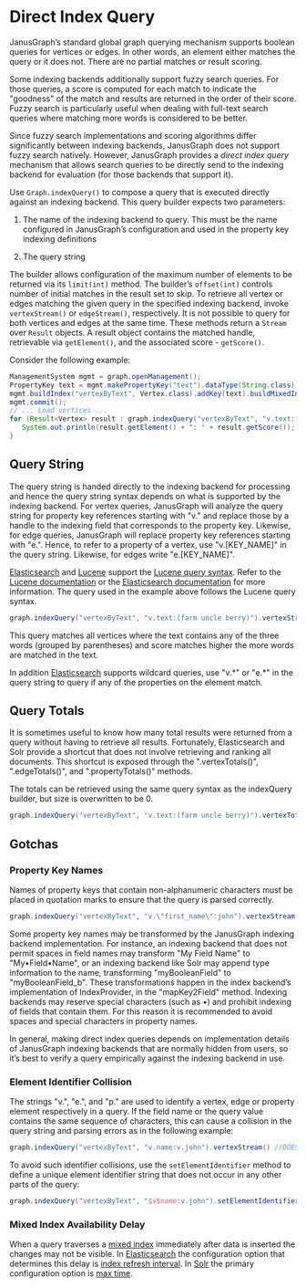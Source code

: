 # Direct Index Query

JanusGraph’s standard global graph querying mechanism supports boolean
queries for vertices or edges. In other words, an element either matches
the query or it does not. There are no partial matches or result
scoring.

Some indexing backends additionally support fuzzy search queries. For
those queries, a score is computed for each match to indicate the
"goodness" of the match and results are returned in the order of their
score. Fuzzy search is particularly useful when dealing with full-text
search queries where matching more words is considered to be better.

Since fuzzy search implementations and scoring algorithms differ
significantly between indexing backends, JanusGraph does not support
fuzzy search natively. However, JanusGraph provides a *direct index
query* mechanism that allows search queries to be directly send to the
indexing backend for evaluation (for those backends that support it).

Use `Graph.indexQuery()` to compose a query that is executed directly
against an indexing backend. This query builder expects two parameters:

1.  The name of the indexing backend to query. This must be the name
    configured in JanusGraph’s configuration and used in the property
    key indexing definitions

2.  The query string

The builder allows configuration of the maximum number of elements to be
returned via its `limit(int)` method. The builder’s `offset(int)`
controls number of initial matches in the result set to skip. To
retrieve all vertex or edges matching the given query in the specified
indexing backend, invoke `vertexStream()` or `edgeStream()`, respectively. It is
not possible to query for both vertices and edges at the same time.
These methods return a `Stream` over `Result` objects. A result
object contains the matched handle, retrievable via `getElement()`, and
the associated score - `getScore()`.

Consider the following example:
```java
ManagementSystem mgmt = graph.openManagement();
PropertyKey text = mgmt.makePropertyKey("text").dataType(String.class).make();
mgmt.buildIndex("vertexByText", Vertex.class).addKey(text).buildMixedIndex("search");
mgmt.commit();
// ... Load vertices ...
for (Result<Vertex> result : graph.indexQuery("vertexByText", "v.text:(farm uncle berry)").vertexStream()) {
   System.out.println(result.getElement() + ": " + result.getScore());
}
```

## Query String

The query string is handed directly to the indexing backend for
processing and hence the query string syntax depends on what is
supported by the indexing backend. For vertex queries, JanusGraph will
analyze the query string for property key references starting with "v."
and replace those by a handle to the indexing field that corresponds to
the property key. Likewise, for edge queries, JanusGraph will replace
property key references starting with "e.". Hence, to refer to a
property of a vertex, use "v.\[KEY\_NAME\]" in the query string.
Likewise, for edges write "e.\[KEY\_NAME\]".

[Elasticsearch](elasticsearch.md) and [Lucene](lucene.md) support the
[Lucene query syntax](http://lucene.apache.org/core/4_10_4/queryparser/org/apache/lucene/queryparser/classic/package-summary.html).
Refer to the [Lucene documentation](http://lucene.apache.org/core/4_1_0/queryparser/org/apache/lucene/queryparser/classic/package-summary.html)
or the [Elasticsearch documentation](http://www.elasticsearch.org/guide/en/elasticsearch/reference/current/query-dsl-query-string-query.html)
for more information. The query used in the example above follows the
Lucene query syntax.
```groovy
graph.indexQuery("vertexByText", "v.text:(farm uncle berry)").vertexStream()
```

This query matches all vertices where the text contains any of the three
words (grouped by parentheses) and score matches higher the more words
are matched in the text.

In addition [Elasticsearch](elasticsearch.md) supports wildcard queries,
use "v.\*" or "e.\*" in the query string to query if any of the
properties on the element match.

## Query Totals

It is sometimes useful to know how many total results were returned from
a query without having to retrieve all results. Fortunately,
Elasticsearch and Solr provide a shortcut that does not involve
retrieving and ranking all documents. This shortcut is exposed through
the ".vertexTotals()", ".edgeTotals()", and ".propertyTotals()" methods.

The totals can be retrieved using the same query syntax as the
indexQuery builder, but size is overwritten to be 0.
```groovy
graph.indexQuery("vertexByText", "v.text:(farm uncle berry)").vertexTotals()
```

## Gotchas

### Property Key Names

Names of property keys that contain non-alphanumeric characters must be
placed in quotation marks to ensure that the query is parsed correctly.
```groovy
graph.indexQuery("vertexByText", "v.\"first_name\":john").vertexStream()
```

Some property key names may be transformed by the JanusGraph indexing
backend implementation. For instance, an indexing backend that does not
permit spaces in field names may transform "My Field Name" to
"My•Field•Name", or an indexing backend like Solr may append type
information to the name, transforming "myBooleanField" to
"myBooleanField\_b". These transformations happen in the index backend’s
implementation of IndexProvider, in the "mapKey2Field" method. Indexing
backends may reserve special characters (such as *•*) and prohibit
indexing of fields that contain them. For this reason it is recommended
to avoid spaces and special characters in property names.

In general, making direct index queries depends on implementation
details of JanusGraph indexing backends that are normally hidden from
users, so it’s best to verify a query empirically against the indexing
backend in use.

### Element Identifier Collision

The strings "v.", "e.", and "p." are used to identify a vertex, edge or
property element respectively in a query. If the field name or the query
value contains the same sequence of characters, this can cause a
collision in the query string and parsing errors as in the following
example:
```groovy
graph.indexQuery("vertexByText", "v.name:v.john").vertexStream() //DOES NOT WORK!
```

To avoid such identifier collisions, use the `setElementIdentifier`
method to define a unique element identifier string that does not occur
in any other parts of the query:
```groovy
graph.indexQuery("vertexByText", "$v$name:v.john").setElementIdentifier("$v$").vertexStream()
```

### Mixed Index Availability Delay

When a query traverses a [mixed index](../schema/index-management/index-performance.md#mixed-index) immediately after
data is inserted the changes may not be visible. In
[Elasticsearch](elasticsearch.md) the configuration option that determines
this delay is [index refresh
interval](https://www.elastic.co/guide/en/elasticsearch/reference/5.4/index-modules.html#dynamic-index-settings).
In [Solr](solr.md) the primary configuration option is [max
time](https://lucene.apache.org/solr/guide/6_6/near-real-time-searching.html).
